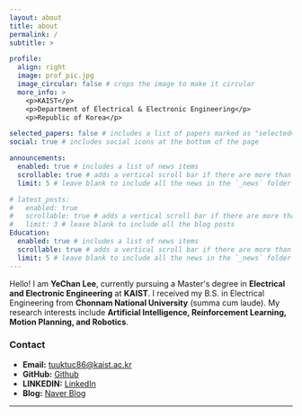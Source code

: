```yaml
---
layout: about
title: about
permalink: /
subtitle: >

profile:
  align: right
  image: prof_pic.jpg
  image_circular: false # crops the image to make it circular
  more_info: >
    <p>KAIST</p>
    <p>Department of Electrical & Electronic Engineering</p>
    <p>Republic of Korea</p>

selected_papers: false # includes a list of papers marked as "selected={true}"
social: true # includes social icons at the bottom of the page

announcements:
  enabled: true # includes a list of news items
  scrollable: true # adds a vertical scroll bar if there are more than 3 news items
  limit: 5 # leave blank to include all the news in the `_news` folder

# latest_posts:
#   enabled: true
#   scrollable: true # adds a vertical scroll bar if there are more than 3 new posts items
#   limit: 3 # leave blank to include all the blog posts
Education:
  enabled: true # includes a list of news items
  scrollable: true # adds a vertical scroll bar if there are more than 3 news items
  limit: 5 # leave blank to include all the news in the `_news` folder
---
```


Hello! I am **YeChan Lee**, currently pursuing a Master's degree in **Electrical and Electronic Engineering** at **KAIST**. I received my B.S. in Electrical Engineering from **Chonnam National University** (summa cum laude). My research interests include **Artificial Intelligence, Reinforcement Learning, Motion Planning, and Robotics**.

<!-- I’m passionate about building intelligent systems and exploring cutting-edge technologies that integrate AI with real-world applications. During my undergraduate years, I participated in various competitions, hackathons, and entrepreneurship programs, receiving numerous awards. In my free time, I enjoy mentoring students and sharing knowledge about AI and engineering.

Feel free to explore my [publications page](/publications/) to see some of my recent work. You can also check out my social media links below. -->

### Contact

- **Email:** tuuktuc86@kaist.ac.kr
- **GitHub:** [Github](https://github.com/tuuktuc86)
- **LINKEDIN:** [LinkedIn](https://www.linkedin.com/in/tuuktuc86)
- **Blog:** [Naver Blog](https://blog.naver.com/tuuktuc86)

---
